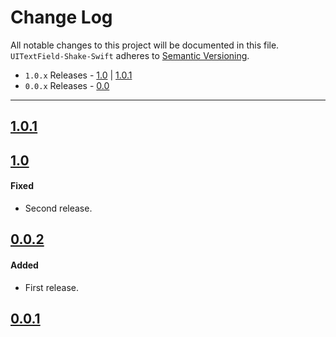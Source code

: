 # Change Log
All notable changes to this project will be documented in this file.
`UITextField-Shake-Swift` adheres to [Semantic Versioning](http://semver.org/).

- `1.0.x` Releases - [1.0](#11) | [1.0.1](#111)
- `0.0.x` Releases - [0.0](#10)

---

## [1.0.1](https://github.com/King-Wizard/UITextField-Shake-Swift/releases/tag/1.0.1)

## [1.0](https://github.com/King-Wizard/UITextField-Shake-Swift/releases/tag/1.0)

#### Fixed  
- Second release.

## [0.0.2](https://github.com/King-Wizard/UITextField-Shake-Swift/releases/tag/0.0.2)

#### Added  
- First release.

## [0.0.1](https://github.com/King-Wizard/UITextField-Shake-Swift/releases/tag/0.0.1)
